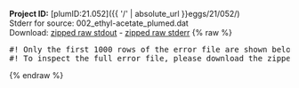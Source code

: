 **Project ID:** [plumID:21.052]({{ '/' | absolute_url }}eggs/21/052/)  
Stderr for source:  002_ethyl-acetate_plumed.dat   
Download: [zipped raw stdout](002_ethyl-acetate_plumed.dat.plumed_master.stdout.txt.zip) - [zipped raw stderr](002_ethyl-acetate_plumed.dat.plumed_master.stderr.txt.zip) 
{% raw %}
<pre>
#! Only the first 1000 rows of the error file are shown below
#! To inspect the full error file, please download the zipped raw stderr file above
</pre>
{% endraw %}
